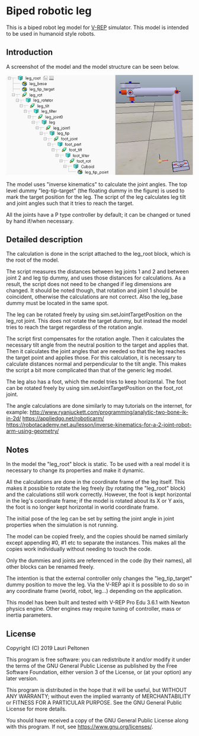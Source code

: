 # Biped robotic leg

This is a biped robot leg model for [V-REP](http://coppeliarobotics.com/) simulator. This 
model is intended to be used in humanoid style robots.

## Introduction

A screenshot of the model and the model structure can be seen below.

![Biped leg model screenshot](./picture.png)

The model uses "inverse kinematics" to calculate the joint angles. The top level dummy "leg-tip-target" 
(the floating dummy in the figure) is used to mark the target position for the leg. The script of the leg 
calculates leg tilt and joint angles such that it tries to reach the target.

All the joints have a P type controller by default; it can be changed or tuned by hand if/when necessary.

## Detailed description

The calculation is done in the script attached to the leg_root block, which is the root of the model.

The script measures the distances between leg joints 1 and 2 and between joint 2 and leg tip dummy, and uses 
those distances for calculations. As a result, the script does not need to be changed if leg dimensions 
are changed. It should be noted though, that rotation and joint 1 should be coincident, otherwise the 
calculations are not correct. Also the leg_base dummy must be located in the same spot.

The leg can be rotated freely by using sim.setJointTargetPosition on the leg_rot joint. This does not rotate 
the target dummy, but instead the model tries to reach the target regardless of the rotation angle. 

The script first compensates for the rotation angle. Then it calculates the necessary tilt angle from the 
neutral position to the target and applies that.
Then it calculates the joint angles that are needed so that the leg reaches the target point and applies those. 
For this calculation, it is necessary to calculate distances normal and perpendicular to the tilt angle. This 
makes the script a bit more complicated than that of the generic leg model.

The leg also has a foot, which the model tries to keep horizontal. The foot can be rotated freely by using 
sim.setJointTargetPosition on the foot_rot joint.

The angle calculations are done similarly to may tutorials on the internet, for example:
http://www.ryanjuckett.com/programming/analytic-two-bone-ik-in-2d/
https://appliedgo.net/roboticarm/
https://robotacademy.net.au/lesson/inverse-kinematics-for-a-2-joint-robot-arm-using-geometry/

## Notes

In the model the "leg_root" block is static. To be used with a real model it is necessary to change its
properties and make it dynamic.

All the calculations are done in the coordinate frame of the leg itself. This makes it possible to rotate the leg 
freely (by rotating the "leg_root" block) and the calculations still work correctly. However, the foot is kept 
horizontal in the leg's coordinate frame; if the model is rotated about its X or Y axis, the foot is no longer kept 
horizontal in world coordinate frame.

The initial pose of the leg can be set by setting the joint angle in joint properties when the simulation is not running.

The model can be copied freely, and the copies should be named similarly except appending #0, #1 etc to separate the 
instances. This makes all the copies work individually without needing to touch the code.

Only the dummies and joints are referenced in the code (by their names), all other blocks can be renamed freely.

The intention is that the external controller only changes the "leg_tip_target" dummy position to move the leg. 
Via the V-REP api it is possible to do so in any coordinate frame (world, robot, leg...) depending on the application.

This model has been built and tested with V-REP Pro Edu 3.6.1 with Newton physics engine. Other engines may require 
tuning of controller, mass or inertia parameters.

## License

Copyright (C) 2019 Lauri Peltonen

This program is free software: you can redistribute it and/or modify
it under the terms of the GNU General Public License as published by
the Free Software Foundation, either version 3 of the License, or
(at your option) any later version.

This program is distributed in the hope that it will be useful,
but WITHOUT ANY WARRANTY; without even the implied warranty of
MERCHANTABILITY or FITNESS FOR A PARTICULAR PURPOSE.  See the
GNU General Public License for more details.

You should have received a copy of the GNU General Public License
along with this program.  If not, see <https://www.gnu.org/licenses/>.

